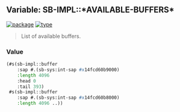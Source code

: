 ## Variable: SB-IMPL::\*AVAILABLE-BUFFERS\*
[![package](https://img.shields.io/badge/Package-SB--IMPL-5f9ea0.svg?style=social&colorA=999999)](../) [![type](https://img.shields.io/badge/Type-Variable-5f9ea0.svg?style=social&colorA=999999)](../#variable) 

> List of available buffers.

### Value
```cl
(#s(sb-impl::buffer
    :sap #.(sb-sys:int-sap #x14fcd60b9000)
    :length 4096
    :head 0
    :tail 393)
 #s(sb-impl::buffer
    :sap #.(sb-sys:int-sap #x14fcd60b8000)
    :length 4096 ..))
```
